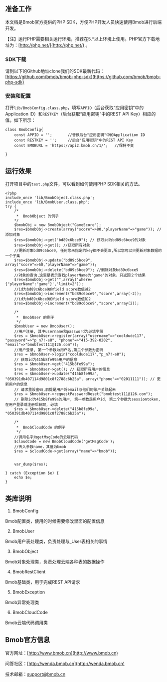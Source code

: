## 准备工作
本文档是Bmob官方提供的PHP SDK，方便PHP开发人员快速使用Bmob进行后端开发。

【注】运行PHP需要相关运行环境，推荐在5.*以上环境上使用。PHP官方下载地址为：[http://php.net/](http://php.net/) 。

### SDK下载

请到以下的Github地址clone我们的SDK最新代码：[https://github.com/bmob/bmob-php-sdk](https://github.com/bmob/bmob-php-sdk)

### 安装和配置

打开`lib/BmobConfig.class.php`，填写`APPID`（后台获取“应用密钥”中的Application ID）和`RESTKEY`（后台获取“应用密钥”中的REST API Key）相应的值。如下所示：

```
class BmobConfig{
	const APPID = '';       //替换后台"应用密钥"中的Application ID
	const RESTKEY = '';     //后台"应用密钥"中的REST API Key
	const BMOBURL = 'https://api2.bmob.cn/1/';   //保持不变

}
```

## 运行效果

打开项目中的`test.php`文件，可以看到如何使用PHP SDK相关的方法。

```
<?php
include_once 'lib/BmobObject.class.php';
include_once 'lib/BmobUser.class.php';
try {
	/*
	 *  BmobObject 的例子
	*/
	$bmobObj = new BmobObject("GameScore");
	$res=$bmobObj->create(array("score"=>80,"playerName"=>"game")); //添加对象
	$res=$bmobObj->get("bd89c6bce9"); // 获取id为bd89c6bce9的对象
	$res=$bmobObj->get(); //获取所有对象
	//更新对象bd89c6bce9, 任何您未指定的key都不会更改,所以您可以只更新对象数据的一个子集
	$res=$bmobObj->update("bd89c6bce9", array("score"=>60,"playerName"=>"game"));
	$res=$bmobObj->delete("bd89c6bce9"); //删除对象bd89c6bce9
	//对象的查询,这里是表示查找playerName为"game"的对象，只返回２个结果
	$res=$bmobObj->get("",array('where={"playerName":"game"}','limit=2'));
	//id为bd89c6bce9的field score数值减2
	$res=$bmobObj->increment("bd89c6bce9","score",array(-2));
	//id为bd89c6bce9的field score数值加2
	$res=$bmobObj->increment("bd89c6bce9","score",array(2));

	/*
	 *  BmobUser 的例子
	 */
	$bmobUser = new BmobUser();
	//用户注册, 其中username和password为必填字段
	$res = $bmobUser->register(array("username"=>"cooldude117", "password"=>"p_n7!-e8", "phone"=>"415-392-0202", "email"=>"bmobtest111@126.com"));
	//用户登录, 第一个参数为用户名,第二个参数为密码
	$res = $bmobUser->login("cooldude117","p_n7!-e8");
	// 获取id为415b8fe99a用户的信息
	$res = $bmobUser->get("415b8fe99a");
	$res = $bmobUser->get(); // 获取所有用户的信息
	$res = $bmobUser->update("415b8fe99a", "050391db407114d9801c8f2788c6b25a", array("phone"=>"02011111")); // 更新用户的信息
	// 请求重设密码,前提是用户将email与他们的账户关联起来
	$res = $bmobUser->requestPasswordReset("bmobtest111@126.com");
	// 删除id为415b8fe99a的用户, 第一参数是用户id, 第二个参数为sessiontoken,在用户登录或注册后获取, 必填
	$res = $bmobUser->delete("415b8fe99a", "050391db407114d9801c8f2788c6b25a");

	/*
	 *  BmobCloudCode 的例子
	 */
	//调用名字为getMsgCode的云端代码
	$cloudCode = new BmobCloudCode('getMsgCode');
	//传入参数name，其值为bmob
	$res = $cloudCode->get(array("name"=>"bmob"));


	var_dump($res);

} catch (Exception $e) {
	echo $e;
}
```

## 类库说明

1. BmobConfig

Bmob配置类，使用的时候需要修改里面的配置信息

2. BmobUser

Bmob用户表处理类，负责处理与_User表相关的事情

3. BmobObject

Bmob对象处理类，负责处理云端各种表的数据操作

4. BmobRestClient

Bmob基础类，用于完成REST API请求

5. BmobException

Bmob异常处理类

6. BmobCloudCode

Bmob云端代码调用类

## Bmob官方信息

官方网址：[http://www.bmob.cn](http://www.bmob.cn)

问答社区：[http://wenda.bmob.cn](http://wenda.bmob.cn)

技术邮箱：support@bmob.cn

